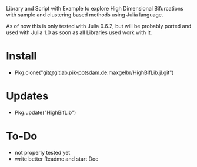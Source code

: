 Library and Script with Example to explore High Dimensional Bifurcations with sample and clustering based methods using Julia language.

As of now this is only tested with Julia 0.6.2, but will be probably ported and used with Julia 1.0 as soon as all Libraries used work with it.

# Install

* Pkg.clone("git@gitlab.pik-potsdam.de:maxgelbr/HighBifLib.jl.git")

# Updates

* Pkg.update("HighBifLib")

# To-Do

* not properly tested yet
* write better Readme and start Doc
